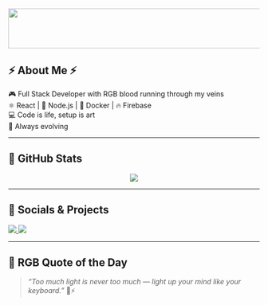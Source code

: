 <h1 align="center">
  <img src="https://media1.giphy.com/media/v1.Y2lkPTc5MGI3NjExYmI1NnJwcjB4eDY2NWl2NGFpdGd5cXNzZGI4eXFoaXkyMDBtMG00eiZlcD12MV9pbnRlcm5hbF9naWZfYnlfaWQmY3Q9Zw/J7CXWAjo5PdhI4LWPX/giphy.gif" width="800" height="80">
</h1>

## ⚡ About Me ⚡

🎮 Full Stack Developer with RGB blood running through my veins  
⚛️ React | 🚀 Node.js | 🐳 Docker | 🔥 Firebase  
💻 Code is life, setup is art  
🧠 Always evolving

---

## 🧨 GitHub Stats

<p align="center">
  <img src="https://github-readme-streak-stats.herokuapp.com/?user=KRAYz-Oficial&theme=chartreuse-dark&hide_border=true" />
</p>

---

## 🔗 Socials & Projects

  <a href="https://instagram.com/@krayz.dev">
    <img src="https://img.shields.io/badge/@krayz.dev-E4405F?style=for-the-badge&logo=instagram&logoColor=white" />
  </a>
  <a href="https://github.com/KRAYz-Oficial">
    <img src="https://img.shields.io/badge/GitHub-100000?style=for-the-badge&logo=github&logoColor=white" />
  </a>

---

## 💬 RGB Quote of the Day

> _“Too much light is never too much — light up your mind like your keyboard.”_ 🌈⚡
